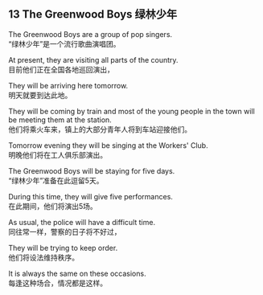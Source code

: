 ## 13  The Greenwood Boys  绿林少年

The Greenwood Boys are a group of pop singers.  
“绿林少年”是一个流行歌曲演唱团。

At present, they are visiting all parts of the country.  
目前他们正在全国各地巡回演出，

They will be arriving here tomorrow.  
明天就要到达此地。

They will be coming by train and most of the young people in the town will be meeting them at the station.  
他们将乘火车来，镇上的大部分青年人将到车站迎接他们。

Tomorrow evening they will be singing at the Workers' Club.  
明晚他们将在工人俱乐部演出。

The Greenwood Boys will be staying for five days.  
“绿林少年”准备在此逗留5天。

During this time, they will give five performances.  
在此期间，他们将演出5场。

As usual, the police will have a difficult time.  
同往常一样，警察的日子将不好过，

They will be trying to keep order.  
他们将设法维持秩序。

It is always the same on these occasions.  
每逢这种场合，情况都是这样。
